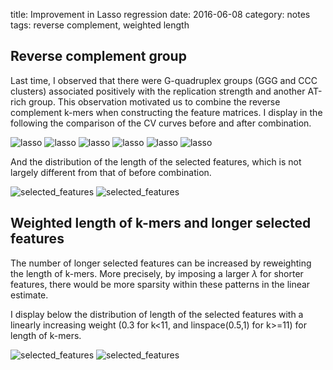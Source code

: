 title: Improvement in Lasso regression
date: 2016-06-08
category: notes
tags: reverse complement, weighted length

## Reverse complement group

Last time, I observed that there were G-quadruplex groups (GGG and CCC clusters) associated positively with the replication strength and another AT-rich group. This observation motivated us to combine the reverse complement k-mers when constructing the feature matrices. I display in the following the comparison of the CV curves before and after combination.

![lasso]({filename}/images/lasso/intercept/logY_concatenate_filter1000/rc/active_set/lasso_10.png)
![lasso]({filename}/images/lasso/intercept/logY_concatenate_filter1000/rc/active_set/lasso_11.png)
![lasso]({filename}/images/lasso/intercept/logY_concatenate_filter1000/rc/active_set/lasso_12.png)
![lasso]({filename}/images/lasso/intercept/logY_concatenate_filter1000/rc/active_set/lasso_13.png)
![lasso]({filename}/images/lasso/intercept/logY_concatenate_filter1000/rc/active_set/lasso_14.png)
![lasso]({filename}/images/lasso/intercept/logY_concatenate_filter1000/rc/active_set/lasso_15.png)

And the distribution of the length of the selected features, which is not largely different from that of before combination.

![selected_features]({filename}/images/selected_features/intercept/logY_concatenate_filter1000/log_entropy/histo_15_rc.png)
![selected_features]({filename}/images/selected_features/intercept/logY_concatenate_filter1000/log_entropy/weight_15_rc.png)

## Weighted length of k-mers and longer selected features

The number of longer selected features can be increased by reweighting the length of k-mers. More precisely, by imposing a larger $\lambda$ for shorter features, there would be more sparsity within these patterns in the linear estimate.

I display below the distribution of length of the selected features with a linearly increasing weight (0.3 for k<11, and linspace(0.5,1) for k>=11) for length of k-mers.

![selected_features]({filename}/images/selected_features/intercept/logY_concatenate_filter1000/log_entropy/histo_15_rc_w.png)
![selected_features]({filename}/images/selected_features/intercept/logY_concatenate_filter1000/log_entropy/histo_15_rc_w2.png)
